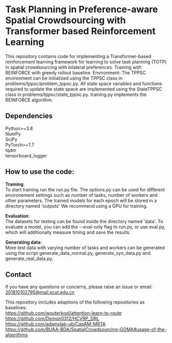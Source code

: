 #  Task Planning in Preference-aware Spatial Crowdsourcing with Transformer based Reinforcement Learning

This repository contains code for implementing a Transformer-based reinforcement learning framework for learning to solve task planning (TOTP) in spatial crowdsourcing with bilateral preferences. Training with REINFORCE with greedy rollout baseline. Environment: The TPPSC environment can be initialized using the TPPSC class in problems/tppsc/problem_tppsc.py. All state space variables and functions required to update the state space are implemented using the StateTPPSC class in problems/tppsc/state_tppsc.py. training.py implements the REINFORCE algorithm.

##  Dependencies
Python>=3.8  
NumPy  
SciPy  
PyTorch>=1.7  
tqdm  
tensorboard_logger  

## How to use the code:
**Training**:  
    To start training run the run.py file. The options.py can be used for different environement settings such as number of tasks, number of workers and other parameters.
    The trained models for each epoch will be stored in a directory named 'outputs'
    We recommend using a GPU for training.

**Evaluation**:  
    The datasets for testing can be found inside the directory named 'data'. To evaluate a model, you can add the --eval-only flag to run.py, or use eval.py, which will additionally measure timing and save the results.

**Generating data**:  
    More test data with varying number of tasks and workers can be generated using the script generate_data_normal.py, generate_syn_data.py and generate_real_data.py.

##  Contact
If you have any questions or concerns, please raise an issue or email: 201810102795@mail.scut.edu.cn

This repository includes adaptions of the following repositories as baselines:  
https://github.com/wouterkool/attention-learn-to-route
https://github.com/Demon0312/HCVRP_DRL  
https://github.com/adamslab-ub/CapAM-MRTA  
https://github.com/BUAA-BDA/SpatialCrowdsourcing-GOMA#usage-of-the-algorithms  
